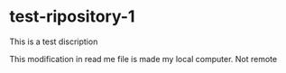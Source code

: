 # test-ripository-1
This is a test discription

This modification in read me file is made my local computer. Not remote